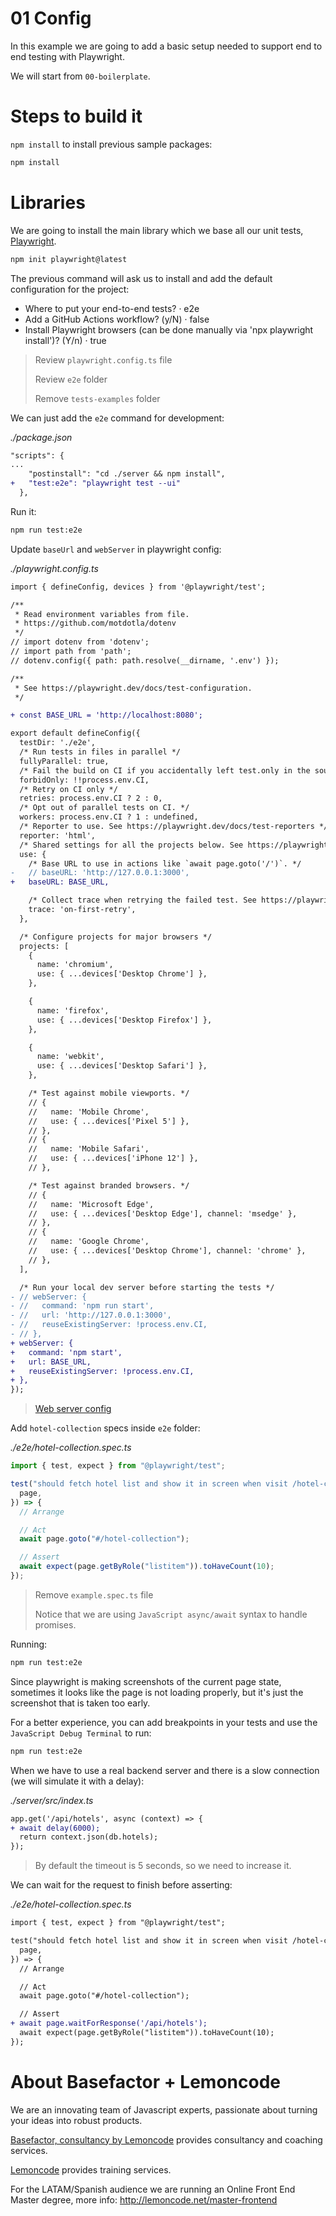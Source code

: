# 01 Config

In this example we are going to add a basic setup needed to support end to end testing with Playwright.

We will start from `00-boilerplate`.

# Steps to build it

`npm install` to install previous sample packages:

```bash
npm install
```

# Libraries

We are going to install the main library which we base all our unit tests, [Playwright](https://playwright.dev/).

```bash
npm init playwright@latest
```

The previous command will ask us to install and add the default configuration for the project:

- Where to put your end-to-end tests? · e2e
- Add a GitHub Actions workflow? (y/N) · false
- Install Playwright browsers (can be done manually via 'npx playwright install')? (Y/n) · true

> Review `playwright.config.ts` file
>
> Review `e2e` folder
>
> Remove `tests-examples` folder

We can just add the `e2e` command for development:

_./package.json_

```diff
"scripts": {
...
    "postinstall": "cd ./server && npm install",
+   "test:e2e": "playwright test --ui"
  },
```

Run it:

```bash
npm run test:e2e
```

Update `baseUrl` and `webServer` in playwright config:

_./playwright.config.ts_

```diff
import { defineConfig, devices } from '@playwright/test';

/**
 * Read environment variables from file.
 * https://github.com/motdotla/dotenv
 */
// import dotenv from 'dotenv';
// import path from 'path';
// dotenv.config({ path: path.resolve(__dirname, '.env') });

/**
 * See https://playwright.dev/docs/test-configuration.
 */

+ const BASE_URL = 'http://localhost:8080';

export default defineConfig({
  testDir: './e2e',
  /* Run tests in files in parallel */
  fullyParallel: true,
  /* Fail the build on CI if you accidentally left test.only in the source code. */
  forbidOnly: !!process.env.CI,
  /* Retry on CI only */
  retries: process.env.CI ? 2 : 0,
  /* Opt out of parallel tests on CI. */
  workers: process.env.CI ? 1 : undefined,
  /* Reporter to use. See https://playwright.dev/docs/test-reporters */
  reporter: 'html',
  /* Shared settings for all the projects below. See https://playwright.dev/docs/api/class-testoptions. */
  use: {
    /* Base URL to use in actions like `await page.goto('/')`. */
-   // baseURL: 'http://127.0.0.1:3000',
+   baseURL: BASE_URL,

    /* Collect trace when retrying the failed test. See https://playwright.dev/docs/trace-viewer */
    trace: 'on-first-retry',
  },

  /* Configure projects for major browsers */
  projects: [
    {
      name: 'chromium',
      use: { ...devices['Desktop Chrome'] },
    },

    {
      name: 'firefox',
      use: { ...devices['Desktop Firefox'] },
    },

    {
      name: 'webkit',
      use: { ...devices['Desktop Safari'] },
    },

    /* Test against mobile viewports. */
    // {
    //   name: 'Mobile Chrome',
    //   use: { ...devices['Pixel 5'] },
    // },
    // {
    //   name: 'Mobile Safari',
    //   use: { ...devices['iPhone 12'] },
    // },

    /* Test against branded browsers. */
    // {
    //   name: 'Microsoft Edge',
    //   use: { ...devices['Desktop Edge'], channel: 'msedge' },
    // },
    // {
    //   name: 'Google Chrome',
    //   use: { ...devices['Desktop Chrome'], channel: 'chrome' },
    // },
  ],

  /* Run your local dev server before starting the tests */
- // webServer: {
- //   command: 'npm run start',
- //   url: 'http://127.0.0.1:3000',
- //   reuseExistingServer: !process.env.CI,
- // },
+ webServer: {
+   command: 'npm start',
+   url: BASE_URL,
+   reuseExistingServer: !process.env.CI,
+ },
});

```

> [Web server config](https://playwright.dev/docs/api/class-testconfig#test-config-web-server)

Add `hotel-collection` specs inside `e2e` folder:

_./e2e/hotel-collection.spec.ts_

```javascript
import { test, expect } from "@playwright/test";

test("should fetch hotel list and show it in screen when visit /hotel-collection url", async ({
  page,
}) => {
  // Arrange

  // Act
  await page.goto("#/hotel-collection");

  // Assert
  await expect(page.getByRole("listitem")).toHaveCount(10);
});
```

> Remove `example.spec.ts` file
>
> Notice that we are using `JavaScript async/await` syntax to handle promises.

Running:

```bash
npm run test:e2e

```

Since playwright is making screenshots of the current page state, sometimes it looks like the page is not loading properly, but it's just the screenshot that is taken too early.

For a better experience, you can add breakpoints in your tests and use the `JavaScript Debug Terminal` to run:

```bash
npm run test:e2e

```

When we have to use a real backend server and there is a slow connection (we will simulate it with a delay):

_./server/src/index.ts_

```diff
app.get('/api/hotels', async (context) => {
+ await delay(6000);
  return context.json(db.hotels);
});

```

> By default the timeout is 5 seconds, so we need to increase it.

We can wait for the request to finish before asserting:

_./e2e/hotel-collection.spec.ts_

```diff
import { test, expect } from "@playwright/test";

test("should fetch hotel list and show it in screen when visit /hotel-collection url", async ({
  page,
}) => {
  // Arrange

  // Act
  await page.goto("#/hotel-collection");

  // Assert
+ await page.waitForResponse('/api/hotels');
  await expect(page.getByRole("listitem")).toHaveCount(10);
});
```

# About Basefactor + Lemoncode

We are an innovating team of Javascript experts, passionate about turning your ideas into robust products.

[Basefactor, consultancy by Lemoncode](http://www.basefactor.com) provides consultancy and coaching services.

[Lemoncode](http://lemoncode.net/services/en/#en-home) provides training services.

For the LATAM/Spanish audience we are running an Online Front End Master degree, more info: http://lemoncode.net/master-frontend
